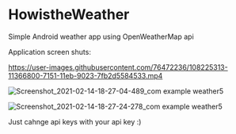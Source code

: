 # HowistheWeather
Simple Android weather app using OpenWeatherMap api 


Application screen shuts:

https://user-images.githubusercontent.com/76472236/108225313-11366800-7151-11eb-9023-7fb2d5584533.mp4



![Screenshot_2021-02-14-18-27-04-489_com example weather5](https://user-images.githubusercontent.com/76472236/108217091-75086300-7148-11eb-907b-6d6223420745.jpg)



![Screenshot_2021-02-14-18-27-24-278_com example weather5](https://user-images.githubusercontent.com/76472236/108217179-894c6000-7148-11eb-8279-d55fbbff31b9.jpg)










Just cahnge api keys with your api key :)
